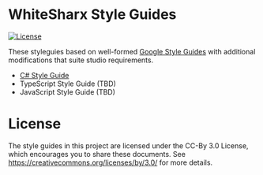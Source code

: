 # WhiteSharx Style Guides

[![License](https://img.shields.io/static/v1?label=License&message=CC%20BY%203.0&style=for-the-badge&logo=creative-commons&color=EF9421)](https://creativecommons.org/licenses/by/3.0/)

These styleguies based on well-formed [Google Style Guides](https://github.com/google/styleguide) with
additional modifications that suite studio requirements.

* [C# Style Guide](https://github.com/whitesharx/styleguide/blob/master/csharp/csharp-style.md)
* TypeScript Style Guide (TBD)
* JavaScript Style Guide (TBD)

# License

The style guides in this project are licensed under the CC-By 3.0 License, which encourages you to
share these documents. See https://creativecommons.org/licenses/by/3.0/ for more details.
